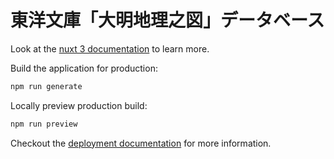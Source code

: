 # 東洋文庫「大明地理之図」データベース

Look at the [nuxt 3 documentation](https://v3.nuxtjs.org) to learn more.

Build the application for production:

```bash
npm run generate
```

Locally preview production build:

```bash
npm run preview
```

Checkout the [deployment documentation](https://v3.nuxtjs.org/guide/deploy/presets) for more information.